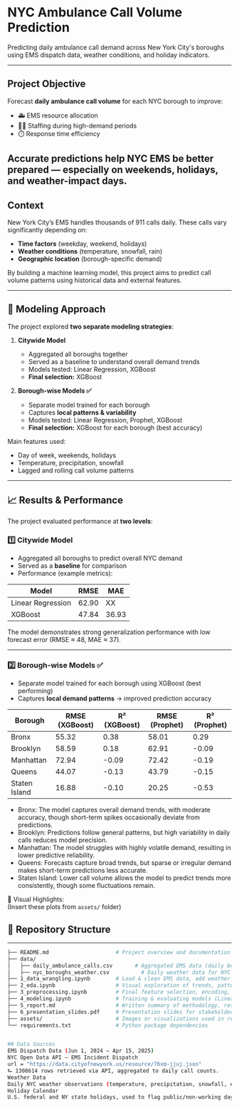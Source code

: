
# NYC Ambulance Call Volume Prediction

Predicting daily ambulance call demand across New York City's boroughs using EMS dispatch data, weather conditions, and holiday indicators.

---

##  Project Objective

Forecast **daily ambulance call volume** for each NYC borough to improve:

- 🚑 EMS resource allocation
- 👨‍⚕️ Staffing during high-demand periods
- ⏱️ Response time efficiency

Accurate predictions help NYC EMS be better prepared — especially on weekends, holidays, and weather-impact days.
---

##  Context

New York City’s EMS handles thousands of 911 calls daily. These calls vary significantly depending on:

- **Time factors** (weekday, weekend, holidays)
- **Weather conditions** (temperature, snowfall, rain)
- **Geographic location** (borough-specific demand)

By building a machine learning model, this project aims to predict call volume patterns using historical data and external features.

---
## 🧠 Modeling Approach

The project explored **two separate modeling strategies**:

1. **Citywide Model**  
   - Aggregated all boroughs together  
   - Served as a baseline to understand overall demand trends  
   - Models tested: Linear Regression, XGBoost
   - **Final selection:** XGBoost

2. **Borough-wise Models ✅**  
   - Separate model trained for each borough  
   - Captures **local patterns & variability**  
   - Models tested: Linear Regression, Prophet, XGBoost  
   - **Final selection:** XGBoost for each borough (best accuracy)

Main features used:
- Day of week, weekends, holidays
- Temperature, precipitation, snowfall
- Lagged and rolling call volume patterns

---
## 📈 Results & Performance

The project evaluated performance at **two levels**:

### 1️⃣ Citywide Model
- Aggregated all boroughs to predict overall NYC demand  
- Served as a **baseline** for comparison  
- Performance (example metrics):

| Model | RMSE | MAE |
|-------|------|-----|
| Linear Regression | 62.90 | XX |
| XGBoost | 47.84 | 36.93 |

The model demonstrates strong generalization performance with low forecast error (RMSE ≈ 48, MAE ≈ 37). 

---

### 2️⃣ Borough-wise Models ✅
- Separate model trained for each borough using XGBoost (best performing)  
- Captures **local demand patterns** → improved prediction accuracy

| Borough       | RMSE (XGBoost) | R² (XGBoost) | RMSE (Prophet) | R² (Prophet) |
|---------------|----------------|--------------|----------------|--------------|
| Bronx         | 55.32          | 0.38         | 58.01          | 0.29         |
| Brooklyn      | 58.59          | 0.18         | 62.91          | -0.09        |
| Manhattan     | 72.94          | -0.09        | 72.42          | -0.19        |
| Queens        | 44.07          | -0.13        | 43.79          | -0.15        |
| Staten Island | 16.88          | -0.10        | 20.25          | -0.53        |

- Bronx: The model captures overall demand trends, with moderate accuracy, though short-term spikes occasionally deviate from predictions.
- Brooklyn: Predictions follow general patterns, but high variability in daily calls reduces model precision.
- Manhattan: The model struggles with highly volatile demand, resulting in lower predictive reliability.
- Queens: Forecasts capture broad trends, but sparse or irregular demand makes short-term predictions less accurate.
- Staten Island: Lower call volume allows the model to predict trends more consistently, though some fluctuations remain.

📌 Visual Highlights:  
(Insert these plots from `assets/` folder)

## 📁 Repository Structure
---
```bash
├── README.md                     # Project overview and documentation
├── data/
│   ├── daily_ambulance_calls.csv       # Aggregated EMS data (daily borough-level call volume)
│   ├── nyc_boroughs_weather.csv          # Daily weather data for NYC
├── 1_data_wrangling.ipynb        # Load & clean EMS data, add weather & holiday features
├── 2_eda.ipynb                   # Visual exploration of trends, patterns, borough-level insights
├── 3_preprocessing.ipynb         # Final feature selection, encoding, normalization, train/test split
├── 4_modeling.ipynb              # Training & evaluating models (Linear Regression, Prophet, XGBoost)
├── 5_report.md                   # Written summary of methodology, results, and key findings
├── 6_presentation_slides.pdf     # Presentation slides for stakeholders
├── assets/                       # Images or visualizations used in report/README
└── requirements.txt              # Python package dependencies


## Data Sources
EMS Dispatch Data (Jun 1, 2024 – Apr 15, 2025)
NYC Open Data API – EMS Incident Dispatch
url = "https://data.cityofnewyork.us/resource/76xm-jjuj.json"
⮑ 1308614 rows retrieved via API, aggregated to daily call counts.
Weather Data
Daily NYC weather observations (temperature, precipitation, snowfall, etc.)
Holiday Calendar
U.S. federal and NY state holidays, used to flag public/non-working days.
